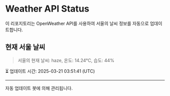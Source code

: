 
# Weather API Status

이 리포지토리는 OpenWeather API를 사용하여 서울의 날씨 정보를 자동으로 업데이트합니다.

## 현재 서울 날씨
> 서울의 현재 날씨: haze, 온도: 14.24°C, 습도: 44%

⏳ 업데이트 시간: 2025-03-21 03:51:41 (UTC)

---
자동 업데이트 봇에 의해 관리됩니다.
